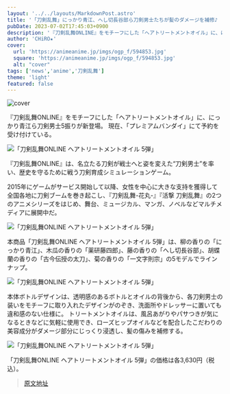 ```yaml
---
layout: '../../layouts/MarkdownPost.astro'
title: '「刀剣乱舞」にっかり青江、へし切長谷部ら刀剣男士たちが髪のダメージを補修♪ 「ヘアトリートメントオイル」第5弾'
pubDate: 2023-07-02T17:45:03+0900
description: '『刀剣乱舞ONLINE』をモチーフにした「ヘアトリートメントオイル」に、にっかり青江ら刀剣男士5振りが新登場。現在、「プレミアムバンダイ」にて予約を受け付けている。'
author: 'CHiRO★'
cover:
  url: 'https://animeanime.jp/imgs/ogp_f/594853.jpg'
  square: 'https://animeanime.jp/imgs/ogp_f/594853.jpg'
  alt: "cover"
tags: ['news','anime','刀剣乱舞']
theme: 'light'
featured: false
---
```


![cover](https://animeanime.jp/imgs/ogp_f/594853.jpg)

『刀剣乱舞ONLINE』をモチーフにした「ヘアトリートメントオイル」に、にっかり青江ら刀剣男士5振りが新登場。 現在、「プレミアムバンダイ」にて予約を受け付けている。

![「刀剣乱舞ONLINE ヘアトリートメントオイル 5弾」](https://animeanime.jp/imgs/zoom/594859.jpg)

『刀剣乱舞ONLINE』は、名立たる刀剣が戦士へと姿を変えた“刀剣男士”を率い、歴史を守るために戦う刀剣育成シミュレーションゲーム。

2015年にゲームがサービス開始して以降、女性を中心に大きな支持を獲得して全国各地に刀剣ブームを巻き起こし、『刀剣乱舞-花丸-』『活撃 刀剣乱舞』の2つのアニメシリーズをはじめ、舞台、ミュージカル、マンガ、ノベルなどマルチメディアに展開中だ。

![「刀剣乱舞ONLINE ヘアトリートメントオイル 5弾」](https://animeanime.jp/imgs/zoom/594854.jpg)

本商品「刀剣乱舞ONLINE ヘアトリートメントオイル 5弾」は、柳の香りの「にっかり青江」、木瓜の香りの「薬研藤四郎」、藤の香りの「へし切長谷部」、胡蝶蘭の香りの「古今伝授の太刀」、菊の香りの「一文字則宗」の5モデルでラインナップ。

![「刀剣乱舞ONLINE ヘアトリートメントオイル 5弾」](https://animeanime.jp/imgs/zoom/594855.jpg)

本体ボトルデザインは、透明感のあるボトルとオイルの背後から、各刀剣男士の装いをモチーフに取り入れたデザインがのぞき、洗面所やドレッサーに置いても違和感のない仕様に。 トリートメントオイルは、風呂あがりやパサつきが気になるときなどに気軽に使用でき、ローズヒップオイルなどを配合したこだわりの美容成分がダメージ部分にじっくり浸透し、髪の傷みを補修する。

![「刀剣乱舞ONLINE ヘアトリートメントオイル 5弾」](https://animeanime.jp/imgs/zoom/594856.jpg)

「刀剣乱舞ONLINE ヘアトリートメントオイル 5弾」の価格は各3,630円（税込）。

>[原文地址](https://animeanime.jp/article/2023/07/02/78307.html)  